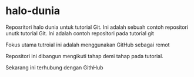 # halo-dunia
Reposritori halo dunia untuk tutorial Git.
Ini adalah sebuah contoh repositori unutk tutorial Git.
Ini adalah contoh repositori pada tutorial git

Fokus utama tutroial ini adalah menggunakan GitHub sebagai remot


Repositori ini dibangun mengikuti tahap 
demi tahap pada tutorial.

Sekarang ini terhubung dengan GithHub
